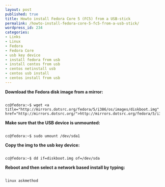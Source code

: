 ```yaml
---
layout: post
published: true
title: Howto install Fedora Core 5 (FC5) from a USB-stick
permalink: /howto-install-fedora-core-5-fc5-from-a-usb-stick/
wordpress_id: 234
categories:
- Links
- Linux
- Fedora
- Fedora Core
- usb key device
- install fedora from usb
- install centos from usb
- centos netinstall usb
- centos usb install
- centos install from usb
---
```



<strong>Download the Fedora disk image from a mirror:</strong>

```

cc@fedora:~$ wget <a title="http://mirrors.dotsrc.org/fedora/5/i386/os/images/diskboot.img" href="http://mirrors.dotsrc.org/">http://mirrors.dotsrc.org/fedora/5/i386/os/images/diskboot.img</a>

```


<strong>Make sure that the USB device is unmounted:</strong>

```

cc@fedora:~$ sudo umount /dev/sda1

```

<strong>Copy the img to the usb key device:</strong>

```

cc@fedora:~$ dd if=diskboot.img of=/dev/sda

```

<strong>Reboot and then select a network based install by typing:</strong>

```

linux askmethod

```



